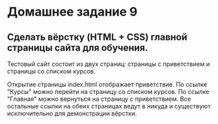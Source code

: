 # Домашнее задание 9
## Сделать вёрстку (HTML + CSS) главной страницы сайта для обучения.

Тестовый сайт состоит из двух страниц: страницы с приветствием и страницы со списком курсов.

Открытие страницы index.html отображает приветствие. По ссылке "Курсы" можно перейти на страницу
со списком курсов. По ссылке "Главная" можно вернуться на страницу с приветствием. Все остальные
ссылки на обеих страницах ведут в никуда и существуют исключительно для демонстрации вёрстки. 
